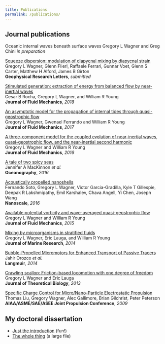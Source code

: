 ```yaml
---
title: Publications
permalink: /publications/
---
```


## Journal publications

Oceanic internal waves beneath surface waves
Gregory L Wagner and Greg Chini
*in preparation*

[Squeeze dispersion: modulation of diapycnal mixing by diapycnal strain][11]  
Gregory L Wagner, Glenn Flierl, Raffaele Ferrari, Gunnar Voet, Glenn S Carter, Matthew H Alford, James B Girton  
**Geophysical Research Letters**, *submitted*

[Stimulated generation: extraction of energy from balanced flow by near-inertial waves][10]  
Cesar B Rocha, Gregory L Wagner, and William R Young  
**Journal of Fluid Mechanics**, *2018*

[An asymptotic model for the propagation of internal tides through quasi-geostrophic flow][9]  
Gregory L Wagner, Gwenael Ferrando and William R Young  
**Journal of Fluid Mechanics**, *2017*

[A three-component model for the coupled evolution of near-inertial waves, quasi-geostrophic flow, and the near-inertial second harmonic][8]  
Gregory L Wagner and William R Young  
**Journal of Fluid Mechanics**, *2016*

[A tale of two spicy seas][7]  
Jennifer A MacKinnon *et al.*  
**Oceanography**, *2016*

[Acoustically propelled nanoshells][6]  
Fernando Soto, Gregory L Wagner, Victor Garcia-Gradilla, Kyle T Gillespie, Deepak R Lakshmipathy,
Emil Karshalev, Chava Angell, Yi Chen, Joseph Wang  
**Nanoscale**, *2016*

[Available potential vorticity and wave-averaged quasi-geostrophic flow][5]  
Gregory L Wagner and William R Young  
**Journal of Fluid Mechanics**, *2015*

[Mixing by microorganisms in stratified fluids][4]  
Gregory L Wagner, Eric Lauga, and William R Young  
**Journal of Marine Research**, *2014*

[Bubble-Propelled Micromotors for Enhanced Transport of Passive Tracers][3]  
Jahir Orozco *et al.*  
**Langmuir**, *2014*

[Crawling scallop: Friction-based locomotion with one degree of freedom][2]  
Gregory L Wagner and Eric Lauga  
**Journal of Theoretical Biology**, *2013*

[Specific Charge Control for Micro/Nano-Particle Electrostatic Propulsion][1]  
Thomas Liu, Gregory Wagner, Alec Gallimore, Brian Gilchrist, Peter Peterson  
**AIAA/ASME/SAE/ASEE Joint Propulsion Conference**, *2009*


## My doctoral dissertation

* [Just the introduction][] (fun!)
* [The whole thing][] (a large file)


[Just the introduction]: https://glwagner.github.io/assets/pdf/glwDissertationIntroduction.pdf 
[The whole thing]: https://glwagner.github.io/assets/pdf/glwDissertation.pdf 

[11]: https://glwagner.github.io/assets/pdf/squeezedispersiondraft.pdf
[10]: https://glwagner.github.io/assets/pdf/stimulatedGeneration-JFM-2018.pdf
[9]: https://glwagner.github.io/assets/pdf/asymptoticInternalTides-JFM-2017.pdf
[8]: https://glwagner.github.io/assets/pdf/threeComponentModel-JFM-2016.pdf
[7]: http://tos.org/oceanography/article/a-tale-of-two-spicy-seas
[6]: http://pubs.rsc.org/-/content/articlelanding/2016/nr/c6nr06603h
[5]: https://glwagner.github.io/assets/pdf/availablePotentialVorticity-JFM-2015.pdf
[4]: https://glwagner.github.io/assets/pdf/stratifiedMixingMicros-JMR-2014.pdf
[3]: https://glwagner.github.io/assets/pdf/mixingBubbles-Langmuir-2014.pdf
[2]: https://glwagner.github.io/assets/pdf/crawlingScallop-JTheorBiol-2013.pdf
[1]: https://glwagner.github.io/assets/pdf/electrostaticPropulsion-AIAA-2009.pdf
